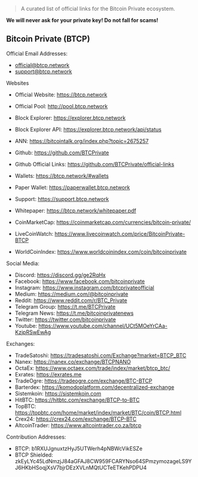 
> A curated list of official links for the Bitcoin Private ecosystem.

**We will never ask for your private key! Do not fall for scams!**

## Bitcoin Private (BTCP)

Official Email Addresses:
* official@btcp.network
* support@btcp.network

Websites
* Official Website: https://btcp.network
* Official Pool: http://pool.btcp.network
* Block Explorer: https://explorer.btcp.network
* Block Explorer API: https://explorer.btcp.network/api/status
* ANN: https://bitcointalk.org/index.php?topic=2675257
* Github: https://github.com/BTCPrivate
* Github Official Links: https://github.com/BTCPrivate/official-links
* Wallets: https://btcp.network/#wallets
* Paper Wallet: https://paperwallet.btcp.network
* Support: https://support.btcp.network
* Whitepaper: https://btcp.network/whitepaper.pdf

* CoinMarketCap: https://coinmarketcap.com/currencies/bitcoin-private/
* LiveCoinWatch: https://www.livecoinwatch.com/price/BitcoinPrivate-BTCP
* WorldCoinIndex: https://www.worldcoinindex.com/coin/bitcoinprivate

Social Media:
* Discord: https://discord.gg/ge2RqHx
* Facebook: https://www.facebook.com/bitcoinprivate
* Instagram: https://www.instagram.com/btcprivateofficial
* Medium: https://medium.com/@bitcoinprivate
* Reddit: https://www.reddit.com/r/BTC_Private
* Telegram Group: https://t.me/BTCPrivate
* Telegram News: https://t.me/bitcoinprivatenews
* Twitter: https://twitter.com/bitcoinprivate
* Youtube: https://www.youtube.com/channel/UCt5MOeYrCAa-KzjpRSwEwAg


Exchanges:
* TradeSatoshi: https://tradesatoshi.com/Exchange?market=BTCP_BTC
* Nanex: https://nanex.co/exchange/BTCPNANO
* OctaEx: https://www.octaex.com/trade/index/market/btcp_btc/
* Exrates: https://exrates.me
* TradeOgre: https://tradeogre.com/exchange/BTC-BTCP
* Barterdex: https://komodoplatform.com/decentralized-exchange
* Sistemkoin: https://sistemkoin.com
* HitBTC: https://hitbtc.com/exchange/BTCP-to-BTC
* TopBTC: https://topbtc.com/home/market/index/market/BTC/coin/BTCP.html
* Crex24: https://crex24.com/exchange/BTCP-BTC
* AltcoinTrader: https://www.altcointrader.co.za/btcp



Contribution Addresses:
* BTCP: b1RXUJgnuxtzHyJ5UTWerh4pNBWcVikESZe
* BTCP Shielded: zkEyLYc45LdNmzjJ84aGFAJ8CW959FCARYNso64SPmzymozageLS9YJ6HKbHSoqjXsV7bjrDEzXVLnMQtUCTeETKehPDPU4



